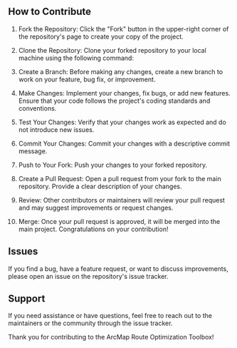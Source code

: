 ## How to Contribute

1. Fork the Repository: Click the "Fork" button in the upper-right corner of the repository's page to create your copy of the project.

2. Clone the Repository: Clone your forked repository to your local machine using the following command:

3. Create a Branch: Before making any changes, create a new branch to work on your feature, bug fix, or improvement.

4. Make Changes: Implement your changes, fix bugs, or add new features. Ensure that your code follows the project's coding standards and conventions.

5. Test Your Changes: Verify that your changes work as expected and do not introduce new issues.

6. Commit Your Changes: Commit your changes with a descriptive commit message.

7. Push to Your Fork: Push your changes to your forked repository.

8. Create a Pull Request: Open a pull request from your fork to the main repository. Provide a clear description of your changes.

9. Review: Other contributors or maintainers will review your pull request and may suggest improvements or request changes.

10. Merge: Once your pull request is approved, it will be merged into the main project. Congratulations on your contribution!

## Issues

If you find a bug, have a feature request, or want to discuss improvements, please open an issue on the repository's issue tracker.

## Support

If you need assistance or have questions, feel free to reach out to the maintainers or the community through the issue tracker.

Thank you for contributing to the ArcMap Route Optimization Toolbox!
